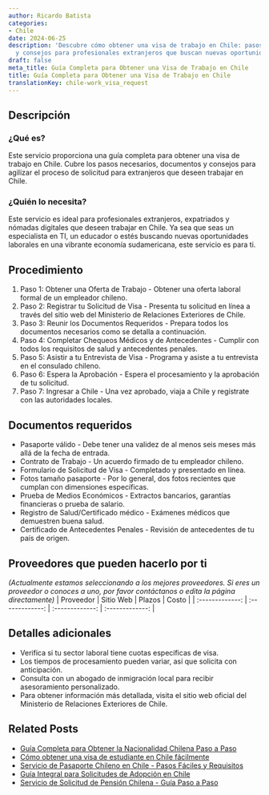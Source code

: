 ```yaml
---
author: Ricardo Batista
categories:
- Chile
date: 2024-06-25
description: 'Descubre cómo obtener una visa de trabajo en Chile: pasos, documentos
  y consejos para profesionales extranjeros que buscan nuevas oportunidades.'
draft: false
meta_title: Guía Completa para Obtener una Visa de Trabajo en Chile
title: Guía Completa para Obtener una Visa de Trabajo en Chile
translationKey: chile-work_visa_request
---
```



## Descripción
### ¿Qué es?
Este servicio proporciona una guía completa para obtener una visa de trabajo en Chile. Cubre los pasos necesarios, documentos y consejos para agilizar el proceso de solicitud para extranjeros que deseen trabajar en Chile.

### ¿Quién lo necesita?
Este servicio es ideal para profesionales extranjeros, expatriados y nómadas digitales que deseen trabajar en Chile. Ya sea que seas un especialista en TI, un educador o estés buscando nuevas oportunidades laborales en una vibrante economía sudamericana, este servicio es para ti.

## Procedimiento

1. Paso 1: Obtener una Oferta de Trabajo - Obtener una oferta laboral formal de un empleador chileno.
2. Paso 2: Registrar tu Solicitud de Visa - Presenta tu solicitud en línea a través del sitio web del Ministerio de Relaciones Exteriores de Chile.
3. Paso 3: Reunir los Documentos Requeridos - Prepara todos los documentos necesarios como se detalla a continuación.
4. Paso 4: Completar Chequeos Médicos y de Antecedentes - Cumplir con todos los requisitos de salud y antecedentes penales.
5. Paso 5: Asistir a tu Entrevista de Visa - Programa y asiste a tu entrevista en el consulado chileno.
6. Paso 6: Espera la Aprobación - Espera el procesamiento y la aprobación de tu solicitud.
7. Paso 7: Ingresar a Chile - Una vez aprobado, viaja a Chile y regístrate con las autoridades locales.

## Documentos requeridos

- Pasaporte válido - Debe tener una validez de al menos seis meses más allá de la fecha de entrada.
- Contrato de Trabajo - Un acuerdo firmado de tu empleador chileno.
- Formulario de Solicitud de Visa - Completado y presentado en línea.
- Fotos tamaño pasaporte - Por lo general, dos fotos recientes que cumplan con dimensiones específicas.
- Prueba de Medios Económicos - Extractos bancarios, garantías financieras o prueba de salario.
- Registro de Salud/Certificado médico - Exámenes médicos que demuestren buena salud.
- Certificado de Antecedentes Penales - Revisión de antecedentes de tu país de origen.

## Proveedores que pueden hacerlo por ti
_(Actualmente estamos seleccionando a los mejores proveedores. Si eres un proveedor o conoces a uno, por favor contáctanos o edita la página directamente)_
| Proveedor        |     Sitio Web     |     Plazos    |       Costo      |
| :-------------: | :-------------: |  :-------------: | :-------------: |

## Detalles adicionales

- Verifica si tu sector laboral tiene cuotas específicas de visa.
- Los tiempos de procesamiento pueden variar, así que solicita con anticipación.
- Consulta con un abogado de inmigración local para recibir asesoramiento personalizado.
- Para obtener información más detallada, visita el sitio web oficial del Ministerio de Relaciones Exteriores de Chile.


## Related Posts

- [Guía Completa para Obtener la Nacionalidad Chilena Paso a Paso](https://tramitit.com/es/guides/chile/solicitud_de_nacionalidad/)
- [Cómo obtener una visa de estudiante en Chile fácilmente](https://tramitit.com/es/guides/chile/solicitud_de_visa_de_estudiante/)
- [Servicio de Pasaporte Chileno en Chile - Pasos Fáciles y Requisitos](https://tramitit.com/es/guides/chile/pasaporte_chileno/)
- [Guía Integral para Solicitudes de Adopción en Chile](https://tramitit.com/es/guides/chile/solicitud_de_adopción/)
- [Servicio de Solicitud de Pensión Chilena - Guía Paso a Paso](https://tramitit.com/es/guides/chile/solicitud_de_pensión/)